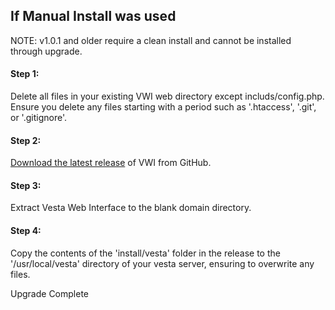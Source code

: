 ## If Manual Install was used

NOTE: v1.0.1 and older require a clean install and cannot be installed through upgrade.

#### Step 1:
Delete all files in your existing VWI web directory except includs/config.php. Ensure you delete any files starting with a period such as '.htaccess', '.git', or '.gitignore'.

#### Step 2:
[Download the latest release](https://github.com/cdgco/VestaWebInterface/archive/2.1.0.zip) of VWI from GitHub.

#### Step 3:
Extract Vesta Web Interface to the blank domain directory.

#### Step 4:
Copy the contents of the 'install/vesta' folder in the release to the '/usr/local/vesta' directory of your vesta server, ensuring to overwrite any files.

Upgrade Complete
